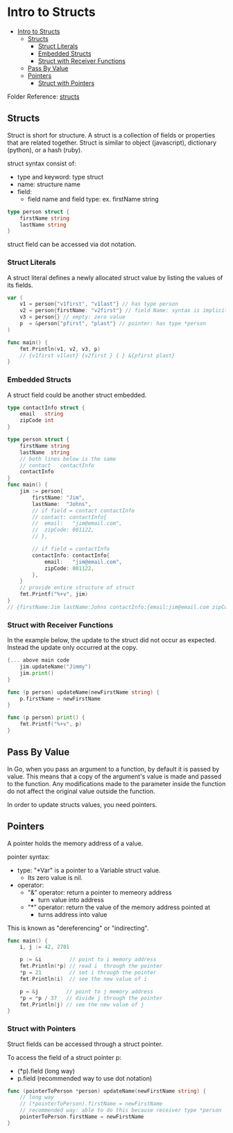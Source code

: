 # Intro to Structs

- [Intro to Structs](#intro-to-structs)
  - [Structs](#structs)
    - [Struct Literals](#struct-literals)
    - [Embedded Structs](#embedded-structs)
    - [Struct with Receiver Functions](#struct-with-receiver-functions)
  - [Pass By Value](#pass-by-value)
  - [Pointers](#pointers)
    - [Struct with Pointers](#struct-with-pointers)

Folder Reference: [structs](../structs/main.go)

## Structs

Struct is short for structure. A struct is a collection of fields or properties that are related together. Struct is similar to object (javascript), dictionary (python), or a hash (ruby).

struct syntax consist of:

- type and keyword: type struct
- name: structure name
- field:
  - field name and field type: ex. firstName string

```go
type person struct {
    firstName string
    lastName string
}
```

struct field can be accessed via dot notation.

### Struct Literals

A struct literal defines a newly allocated struct value by listing the values of its fields.

```go
var (
	v1 = person{"v1first", "v1last"} // has type person
	v2 = person{firstName: "v2first"} // field Name: syntax is implicit
	v3 = person{} // empty: zero value
	p  = &person{"pfirst", "plast"} // pointer: has type *person
)

func main() {
	fmt.Println(v1, v2, v3, p)
    // {v1first v1last} {v2first } { } &{pfirst plast}
}
```

### Embedded Structs

A struct field could be another struct embedded.

```go
type contactInfo struct {
	email   string
	zipCode int
}

type person struct {
	firstName string
	lastName  string
    // both lines below is the same
	// contact   contactInfo
    contactInfo
}
func main() {
    jim := person{
        firstName: "Jim",
        lastName:  "Johns",
        // if field = contact contactInfo
        // contact: contactInfo{
        // 	email:   "jim@email.com",
        // 	zipCode: 001122,
        // },

        // if field = contactInfo
        contactInfo: contactInfo{
            email:   "jim@email.com",
            zipCode: 001122,
        },
    }
    // provide entire structure of struct
    fmt.Printf("%+v", jim)
}
// {firstName:Jim lastName:Johns contactInfo:{email:jim@email.com zipCode:594}}%
```

### Struct with Receiver Functions

In the example below, the update to the struct did not occur as expected. Instead the update only occurred at the copy.

```go
{... above main code
	jim.updateName("Jimmy")
	jim.print()
}

func (p person) updateName(newFirstName string) {
	p.firstName = newFirstName
}

func (p person) print() {
	fmt.Printf("%+v", p)
}
```

## Pass By Value

In Go, when you pass an argument to a function, by default it is passed by value. This means that a copy of the argument's value is made and passed to the function. Any modifications made to the parameter inside the function do not affect the original value outside the function.

In order to update structs values, you need pointers.

## Pointers

A pointer holds the memory address of a value.

pointer syntax:

- type: "\*Var" is a pointer to a Variable struct value.
  - Its zero value is nil.
- operator:
  - "&" operator: return a pointer to memeory address
    - turn value into address
  - "\*" operator: return the value of the memory address pointed at
    - turns address into value

This is known as "dereferencing" or "indirecting".

```go
func main() {
	i, j := 42, 2701

	p := &i         // point to i memory address
	fmt.Println(*p) // read i  through the pointer
	*p = 21         // set i through the pointer
	fmt.Println(i)  // see the new value of i

	p = &j         // point to j memory address
	*p = *p / 37   // divide j through the pointer
	fmt.Println(j) // see the new value of j
}
```

### Struct with Pointers

Struct fields can be accessed through a struct pointer.

To access the field of a struct pointer p:

- (\*p).field (long way)
- p.field (recommended way to use dot notation)

```go
func (pointerToPerson *person) updateName(newFirstName string) {
	// long way
	// (*pointerToPerson).firstName = newFirstName
    // recommended way: able to do this because receiver type *person
	pointerToPerson.firstName = newFirstName
}
```

